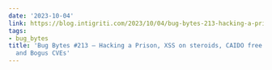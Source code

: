 ```yaml
---
date: '2023-10-04'
link: https://blog.intigriti.com/2023/10/04/bug-bytes-213-hacking-a-prison-xss-on-steroids-caido-free-for-students-and-bogus-cves/
tags:
- bug_bytes
title: 'Bug Bytes #213 – Hacking a Prison, XSS on steroids, CAIDO free for students
  and Bogus CVEs'
---
```

